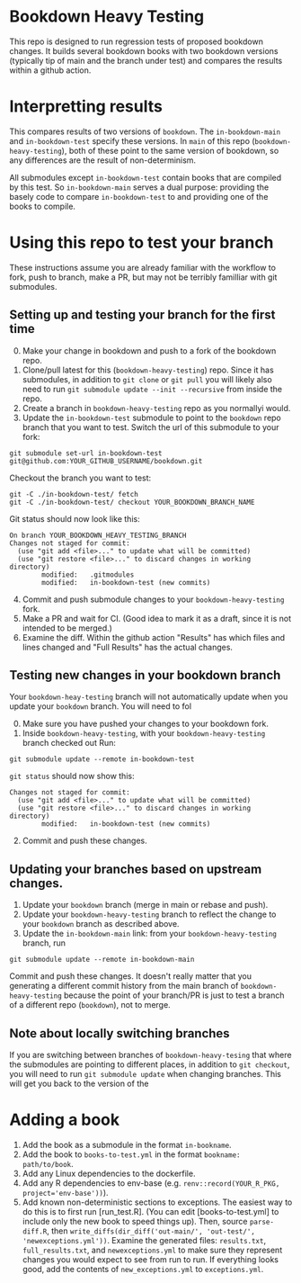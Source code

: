 # Bookdown Heavy Testing

This repo is designed to run regression tests of proposed bookdown changes. It builds several bookdown books with two bookdown versions (typically tip of main and the branch under test) and compares the results within a github action.

# Interpretting results

This compares results of two versions of `bookdown`. The `in-bookdown-main` and `in-bookdown-test` specify these versions. In `main` of this repo (`bookdown-heavy-testing`), both of these point to the same version  of bookdown, so any differences are the result of non-determinism.

All submodules except `in-bookdown-test` contain books that are compiled by this test. So `in-bookdown-main` serves a dual purpose: providing the basely code to compare `in-bookdown-test` to and providing one of the books to compile.

# Using this repo to test your branch

These instructions assume you are already familiar with the workflow to fork, push to branch, make a PR, but may not be terribly familliar with git submodules.

## Setting up and testing your branch for the first time

0. Make your change in bookdown and push to a fork of the bookdown repo. 
1. Clone/pull latest for this (`bookdown-heavy-testing`) repo. Since it has submodules, in addition to `git clone` or `git pull` you will likely also need to run `git submodule update --init --recursive` from inside the repo.
2. Create a branch in `bookdown-heavy-testing` repo as you normallyi would.
3. Update the `in-bookdown-test` submodule to point to the `bookdown` repo branch that you want to test. Switch the url of this submodule to your fork:

```
git submodule set-url in-bookdown-test git@github.com:YOUR_GITHUB_USERNAME/bookdown.git
```
Checkout the branch you want to test:
```
git -C ./in-bookdown-test/ fetch
git -C ./in-bookdown-test/ checkout YOUR_BOOKDOWN_BRANCH_NAME
```
Git status should now look like this:
```
On branch YOUR_BOOKDOWN_HEAVY_TESTING_BRANCH
Changes not staged for commit:
  (use "git add <file>..." to update what will be committed)
  (use "git restore <file>..." to discard changes in working directory)
        modified:   .gitmodules
        modified:   in-bookdown-test (new commits)
```
4. Commit and push submodule changes to your `bookdown-heavy-testing` fork. 
5. Make a PR and wait for CI. (Good idea to mark it as a draft, since it is not intended to be merged.)
6. Examine the diff. Within the github action "Results" has which files and lines changed and "Full Results" has the actual changes.

## Testing new changes in **your** bookdown branch

Your `bookdown-heay-testing` branch will not automatically update when you update your `bookdown` branch. You will need to fol

0. Make sure you have pushed your changes to your bookdown fork.
1. Inside `bookdown-heavy-testing`, with your `bookdown-heavy-testing` branch checked out
Run:

```
git submodule update --remote in-bookdown-test
```

`git status` should now show this:
```
Changes not staged for commit:
  (use "git add <file>..." to update what will be committed)
  (use "git restore <file>..." to discard changes in working directory)
        modified:   in-bookdown-test (new commits)
```
2. Commit and push these changes.



## Updating your branches based on upstream changes.

1. Update your `bookdown` branch (merge in main or rebase and push). 
2. Update your `bookdown-heavy-testing` branch to reflect the change to your `bookdown` branch as described above.
3. Update the `in-bookdown-main` link: from your `bookdown-heavy-testing` branch, run

```
git submodule update --remote in-bookdown-main
```

Commit and push these changes. It doesn't really matter that you generating a different commit history from the main branch of `bookdown-heavy-testing` because the point of your branch/PR is just to test a branch of a different repo (`bookdown`), not to merge.

## Note about locally switching branches
If you are switching between branches of `bookdown-heavy-tesing` that where the submodules are pointing to different places, in addition to `git checkout`, you will need to run `git submodule update` when changing branches. This will get you back to the version of the

# Adding a book

1. Add the book as a submodule in the format `in-bookname`.
2. Add the book to `books-to-test.yml` in the format `bookname: path/to/book`.
3. Add any Linux dependencies to the dockerfile.
4. Add any R dependencies to env-base (e.g. `renv::record(YOUR_R_PKG, project='env-base'))`).
5. Add known non-deterministic sections to exceptions. The easiest way to do this is to first run [run_test.R]. (You can edit [books-to-test.yml] to include only the new book to speed things up). Then, source `parse-diff.R`, then `write_diffs(dir_diff('out-main/', 'out-test/', 'newexceptions.yml'))`. Examine the generated files: `results.txt`, `full_results.txt`, and `newexceptions.yml` to make sure they represent changes you would expect to see from run to run. If everything looks good, add the contents of `new_exceptions.yml` to `exceptions.yml`. 
